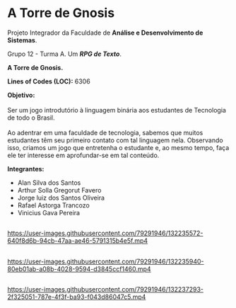 # A Torre de Gnosis
Projeto Integrador da Faculdade de <strong>Análise e Desenvolvimento de Sistemas</strong>.
<p> Grupo 12 - Turma A. Um <em><strong>RPG de Texto</strong></em>. </p>
<p>
<strong>A Torre de Gnosis.</strong>
</p>
<p>
<strong>Lines of Codes (LOC):</strong> 6306
</p>
<p>
<strong>Objetivo:</strong>
<br>
<br>
Ser um jogo introdutório à linguagem binária aos estudantes de Tecnologia de todo o Brasil. <br>
<br>
Ao adentrar em uma faculdade de tecnologia, sabemos que muitos estudantes têm seu primeiro contato com tal linguagem nela.
Observando isso, criamos um jogo que entretenha o estudante e, ao mesmo tempo, faça ele ter interesse em aprofundar-se em tal conteúdo.
</p>

<p>
<strong>Integrantes: </strong> <br>
    <ul>
        <li>Alan Silva dos Santos</li>
        <li>Arthur Solla Gregorut Favero</li>
        <li>Jorge luiz dos Santos Oliveira</li>
        <li>Rafael Astorga Trancozo</li>
        <li>Vinicius Gava Pereira</li>
    </ul>

</p>

##

<div>

https://user-images.githubusercontent.com/79291946/132235572-640f8d6b-94cb-47aa-ae46-5791315b4e5f.mp4

</div>

##

<div> 

https://user-images.githubusercontent.com/79291946/132235940-80eb01ab-a08b-4028-9594-d3845ccf1460.mp4

</div>

##

<div>

https://user-images.githubusercontent.com/79291946/132237293-2f325051-787e-4f3f-ba93-f043d86047c5.mp4

</div>
